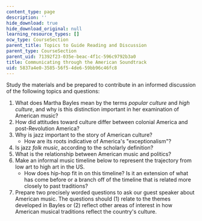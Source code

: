 ```yaml
---
content_type: page
description: ''
hide_download: true
hide_download_original: null
learning_resource_types: []
ocw_type: CourseSection
parent_title: Topics to Guide Reading and Discussion
parent_type: CourseSection
parent_uid: 71392f23-035e-beac-4f1c-596c9792b3a0
title: Communicating through the American Soundtrack
uid: 5837a4e0-3585-56f5-4de6-59bb96c46fc8
---
```


Study the materials and be prepared to contribute in an informed discussion of the following topics and questions: 

1.  What does Martha Bayles mean by the terms _popular culture_ and _high culture_, and why is this distinction important in her examination of American music?
2.  How did attitudes toward culture differ between colonial America and post-Revolution America?
3.  Why is jazz important to the story of American culture?
    *   How are its roots indicative of America's "exceptionalism"?
4.  Is jazz _folk music_, according to the scholarly definition?
5.  What is the relationship between American music and politics?
6.  Make an informal music timeline below to represent the trajectory from low art to high art in the US.
    *   How does hip-hop fit in on this timeline? Is it an extension of what has come before or a branch off of the timeline that is related more closely to past traditions?
7.  Prepare two precisely worded questions to ask our guest speaker about American music. The questions should (1) relate to the themes developed in Bayles or (2) reflect other areas of interest in how American musical traditions reflect the country's culture.